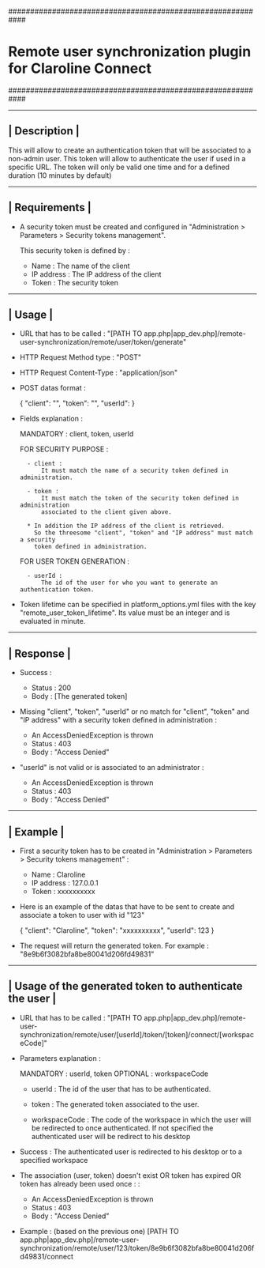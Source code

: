 ############################################################
# Remote user synchronization plugin for Claroline Connect #
############################################################


---------------
| Description |
---------------

This will allow to create an authentication token that will be associated to a non-admin user.
This token will allow to authenticate the user if used in a specific URL.
The token will only be valid one time and for a defined duration (10 minutes by default)


----------------
| Requirements |
----------------

* A security token must be created and configured in "Administration > Parameters > Security tokens management".

    This security token is defined by :
    - Name : The name of the client
    - IP address : The IP address of the client
    - Token : The security token


---------
| Usage |
---------

* URL that has to be called :
"[PATH TO app.php|app_dev.php]/remote-user-synchronization/remote/user/token/generate"

* HTTP Request Method type : "POST"

* HTTP Request Content-Type : "application/json"

* POST datas format :

    {
        "client": "<Name of the client defined in Administration>",
        "token": "<Token defined in Administration>",
        "userId": <Id of an user>
    }

* Fields explanation :

    MANDATORY : client, token, userId

    FOR SECURITY PURPOSE :

        - client :
            It must match the name of a security token defined in administration.

        - token :
            It must match the token of the security token defined in administration
            associated to the client given above.

        * In addition the IP address of the client is retrieved.
          So the threesome "client", "token" and "IP address" must match a security
          token defined in administration.

    FOR USER TOKEN GENERATION :

        - userId :
            The id of the user for who you want to generate an authentication token.

* Token lifetime can be specified in platform_options.yml files with the key "remote_user_token_lifetime".
  Its value must be an integer and is evaluated in minute.


------------
| Response |
------------

* Success :
    
    - Status : 200
    - Body : [The generated token]

* Missing "client", "token", "userId" or no match for "client", "token" and "IP address"
  with a security token defined in administration :

    - An AccessDeniedException is thrown
    - Status : 403
    - Body : "Access Denied"

* "userId" is not valid or is associated to an administrator :

    - An AccessDeniedException is thrown
    - Status : 403
    - Body : "Access Denied"
  

-----------
| Example |
-----------

* First a security token has to be created in
  "Administration > Parameters > Security tokens management" :

    - Name : Claroline
    - IP address : 127.0.0.1
    - Token : xxxxxxxxxx

* Here is an example of the datas that have to be sent to create and associate a token to user with id "123"

    {
        "client": "Claroline",
        "token": "xxxxxxxxxx",
        "userId": 123
    }

* The request will return the generated token. For example : "8e9b6f3082bfa8be80041d206fd49831"


---------------------------------------------------------
| Usage of the generated token to authenticate the user |
---------------------------------------------------------

* URL that has to be called :
"[PATH TO app.php|app_dev.php]/remote-user-synchronization/remote/user/[userId]/token/[token]/connect/[workspaceCode]"

* Parameters explanation :

    MANDATORY : userId, token
    OPTIONAL : workspaceCode

    - userId :
        The id of the user that has to be authenticated.

    - token :
        The generated token associated to the user.

    - workspaceCode :
        The code of the workspace in which the user will be redirected to once authenticated.
        If not specified the authenticated user will be redirect to his desktop

* Success :
    The authenticated user is redirected to his desktop or to a specified workspace

* The association (user, token) doesn't exist OR token has expired OR token has already been used once : :
    - An AccessDeniedException is thrown
    - Status : 403
    - Body : "Access Denied"

* Example : (based on the previous one)
    [PATH TO app.php|app_dev.php]/remote-user-synchronization/remote/user/123/token/8e9b6f3082bfa8be80041d206fd49831/connect

